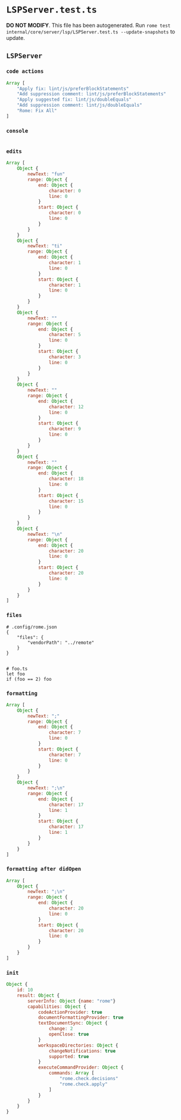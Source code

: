 # `LSPServer.test.ts`

**DO NOT MODIFY**. This file has been autogenerated. Run `rome test internal/core/server/lsp/LSPServer.test.ts --update-snapshots` to update.

## `LSPServer`

### `code actions`

```javascript
Array [
	"Apply fix: lint/js/preferBlockStatements"
	"Add suppression comment: lint/js/preferBlockStatements"
	"Apply suggested fix: lint/js/doubleEquals"
	"Add suppression comment: lint/js/doubleEquals"
	"Rome: Fix All"
]
```

### `console`

```

```

### `edits`

```javascript
Array [
	Object {
		newText: "fun"
		range: Object {
			end: Object {
				character: 0
				line: 0
			}
			start: Object {
				character: 0
				line: 0
			}
		}
	}
	Object {
		newText: "ti"
		range: Object {
			end: Object {
				character: 1
				line: 0
			}
			start: Object {
				character: 1
				line: 0
			}
		}
	}
	Object {
		newText: ""
		range: Object {
			end: Object {
				character: 5
				line: 0
			}
			start: Object {
				character: 3
				line: 0
			}
		}
	}
	Object {
		newText: ""
		range: Object {
			end: Object {
				character: 12
				line: 0
			}
			start: Object {
				character: 9
				line: 0
			}
		}
	}
	Object {
		newText: ""
		range: Object {
			end: Object {
				character: 18
				line: 0
			}
			start: Object {
				character: 15
				line: 0
			}
		}
	}
	Object {
		newText: "\n"
		range: Object {
			end: Object {
				character: 20
				line: 0
			}
			start: Object {
				character: 20
				line: 0
			}
		}
	}
]
```

### `files`

```
# .config/rome.json
{
	"files": {
		"vendorPath": "../remote"
	}
}


# foo.ts
let foo
if (foo == 2) foo

```

### `formatting`

```javascript
Array [
	Object {
		newText: ";"
		range: Object {
			end: Object {
				character: 7
				line: 0
			}
			start: Object {
				character: 7
				line: 0
			}
		}
	}
	Object {
		newText: ";\n"
		range: Object {
			end: Object {
				character: 17
				line: 1
			}
			start: Object {
				character: 17
				line: 1
			}
		}
	}
]
```

### `formatting after didOpen`

```javascript
Array [
	Object {
		newText: ";\n"
		range: Object {
			end: Object {
				character: 20
				line: 0
			}
			start: Object {
				character: 20
				line: 0
			}
		}
	}
]
```

### `init`

```javascript
Object {
	id: 10
	result: Object {
		serverInfo: Object {name: "rome"}
		capabilities: Object {
			codeActionProvider: true
			documentFormattingProvider: true
			textDocumentSync: Object {
				change: 2
				openClose: true
			}
			workspaceDirectories: Object {
				changeNotifications: true
				supported: true
			}
			executeCommandProvider: Object {
				commands: Array [
					"rome.check.decisions"
					"rome.check.apply"
				]
			}
		}
	}
}
```
